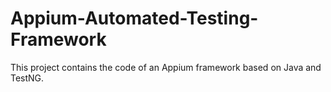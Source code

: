 # Appium-Automated-Testing-Framework

This project contains the code of an Appium framework based on Java and TestNG.

